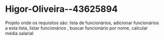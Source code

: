 # Higor-Oliveira--43625894
Projeto onde os requisitos são: lista de funcionários, adicionar funcionários a esta lista, listar funcionários , buscar funcionário por nome, calcular média salarial
